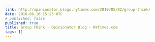 ```yaml
---
link: http://opinionator.blogs.nytimes.com/2010/05/02/group-think/
date: 2010-06-16 15:23 UTC
# published: false
published: true
title: Group Think - Opinionator Blog - NYTimes.com
tags: []
---
```



